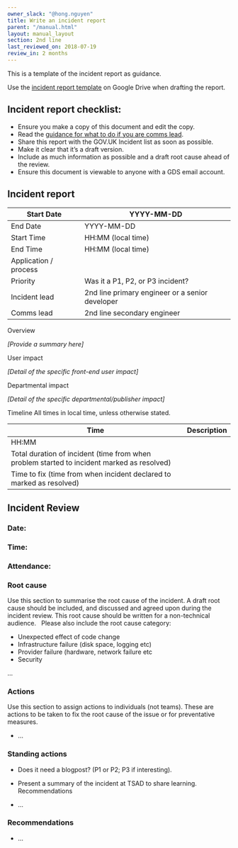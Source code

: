 ```yaml
---
owner_slack: "@hong.nguyen"
title: Write an incident report
parent: "/manual.html"
layout: manual_layout
section: 2nd line
last_reviewed_on: 2018-07-19
review_in: 2 months
---
```


This is a template of the incident report as guidance.

Use the [incident report template][tpl] on Google Drive when drafting the report.

[tpl]: https://docs.google.com/document/d/1cMJP2p_PlDalJEcpS6TbXjZgUwdm9gd1rFrhUXa6uh4/edit

## Incident report checklist:

* Ensure you make a copy of this document and edit the copy.
* Read the [guidance for what to do if you are comms lead](https://docs.google.com/document/d/1ty12B5eBWB9YSfnD9xY1mr5rtTQxdNxRdmEGgibilN0/edit).
* Share this report with the GOV.UK Incident list as soon as possible.
* Make it clear that it’s a draft version.
* Include as much information as possible and a draft root cause ahead of the review.  
* Ensure this document is viewable to anyone with a GDS email account.

## Incident report

Start Date|YYYY-MM-DD
----------|----------
End Date|YYYY-MM-DD
Start Time|HH:MM (local time)
End Time|HH:MM (local time)
Application / process|
Priority|Was it a P1, P2, or P3 incident? 
Incident lead| 2nd line primary engineer or a senior developer
Comms lead|2nd line secondary engineer

Overview

_[Provide a summary here]_

User impact

_[Detail of the specific front-end user impact]_

Departmental impact

_[Detail of the specific departmental/publisher impact]_

Timeline
All times in local time, unless otherwise stated.

Time|Description
----|-----------  
HH:MM|
Total duration of incident (time from when problem started to incident marked as resolved)|
Time to fix (time from when incident declared to marked as resolved)|

## Incident Review

### Date:
### Time:
### Attendance:

### Root cause

Use this section to summarise the root cause of the incident. A draft root cause should be included, and discussed and agreed upon during the incident review. This root cause should be written for a non-technical audience.
 
Please also include the root cause category:

* Unexpected effect of code change
* Infrastructure failure (disk space, logging etc)
* Provider failure (hardware, network failure etc
* Security

...
### Actions

Use this section to assign actions to individuals (not teams). These are actions to be taken to fix the root cause of the issue or for preventative measures.

* ...
### Standing actions

* Does it need a blogpost? (P1 or P2; P3 if interesting).
* Present a summary of the incident at TSAD to share learning.
Recommendations

* ...
### Recommendations

* ...
